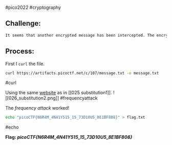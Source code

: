 #pico2022 #cryptography 

## Challenge:
```md
It seems that another encrypted message has been intercepted. The encryptor seems to have learned their lesson though and now there isn't any punctuation! Can you still crack the cipher? Download the message [here](https://artifacts.picoctf.net/c/107/message.txt).
```

## Process:
First I ```curl``` the file.
```bash
curl https://artifacts.picoctf.net/c/107/message.txt -o message.txt
```
#curl 

Using the same [website](https://www.guballa.de/substitution-solver) as in [[025 substitution1]].
![[026_substitution2.png]]
#frequencyattack 

The *frequency attack* worked!
```bash
echo "picoCTF{N6R4M_4N41Y515_15_73D10U5_8E1BF808}" > flag.txt
```
#echo 

**Flag: *picoCTF{N6R4M_4N41Y515_15_73D10U5_8E1BF808}***
